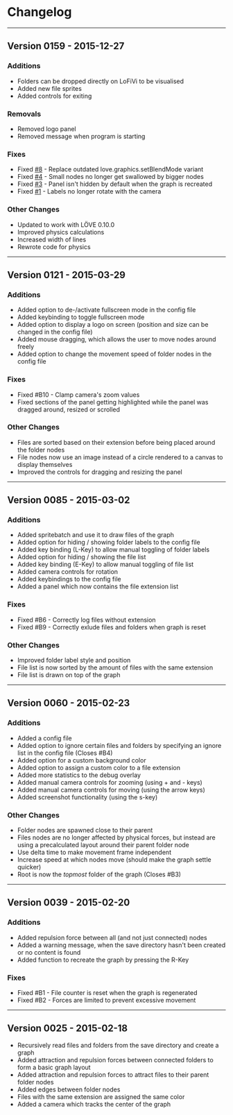 # Changelog

--------

## Version 0159 - 2015-12-27

### Additions
- Folders can be dropped directly on LoFiVi to be visualised
- Added new file sprites
- Added controls for exiting

### Removals
- Removed logo panel
- Removed message when program is starting

### Fixes
- Fixed [#8](https://github.com/rm-code/lofivi/issues/8) - Replace outdated love.graphics.setBlendMode variant
- Fixed [#4](https://github.com/rm-code/lofivi/issues/4) - Small nodes no longer get swallowed by bigger nodes
- Fixed [#3](https://github.com/rm-code/lofivi/issues/3) - Panel isn't hidden by default when the graph is recreated
- Fixed [#1](https://github.com/rm-code/lofivi/issues/1) - Labels no longer rotate with the camera

### Other Changes
- Updated to work with LÖVE 0.10.0
- Improved physics calculations
- Increased width of lines
- Rewrote code for physics

--------

## Version 0121 - 2015-03-29

### Additions
- Added option to de-/activate fullscreen mode in the config file
- Added keybinding to toggle fullscreen mode
- Added option to display a logo on screen (position and size can be changed in the config file)
- Added mouse dragging, which allows the user to move nodes around freely
- Added option to change the movement speed of folder nodes in the config file

### Fixes
- Fixed #B10 - Clamp camera's zoom values
- Fixed sections of the panel getting highlighted while the panel was dragged around, resized or scrolled

### Other Changes
- Files are sorted based on their extension before being placed around the folder nodes
- File nodes now use an image instead of a circle rendered to a canvas to display themselves
- Improved the controls for dragging and resizing the panel

--------

## Version 0085 - 2015-03-02

### Additions
- Added spritebatch and use it to draw files of the graph
- Added option for hiding / showing folder labels to the config file
- Added key binding (L-Key) to allow manual toggling of folder labels
- Added option for hiding / showing the file list
- Added key binding (E-Key) to allow manual toggling of file list
- Added camera controls for rotation
- Added keybindings to the config file
- Added a panel which now contains the file extension list

### Fixes
- Fixed #B6 - Correctly log files without extension
- Fixed #B9 - Correctly exlude files and folders when graph is reset

### Other Changes
- Improved folder label style and position
- File list is now sorted by the amount of files with the same extension
- File list is drawn on top of the graph

--------

## Version 0060 - 2015-02-23

### Additions
- Added a config file
- Added option to ignore certain files and folders by specifying an ignore list in the config file (Closes #B4)
- Added option for a custom background color
- Added option to assign a custom color to a file extension
- Added more statistics to the debug overlay
- Added manual camera controls for zooming (using + and - keys)
- Added manual camera controls for moving (using the arrow keys)
- Added screenshot functionality (using the s-key)

### Other Changes
- Folder nodes are spawned close to their parent
- Files nodes are no longer affected by physical forces, but instead are using a precalculated layout around their parent folder node
- Use delta time to make movement frame independent
- Increase speed at which nodes move (should make the graph settle quicker)
- Root is now the _topmost_ folder of the graph (Closes #B3)

--------

## Version 0039 - 2015-02-20

### Additions
- Added repulsion force between all (and not just connected) nodes
- Added a warning message, when the save directory hasn't been created or no content is found
- Added function to recreate the graph by pressing the R-Key

### Fixes
- Fixed #B1 - File counter is reset when the graph is regenerated
- Fixed #B2 - Forces are limited to prevent excessive movement

--------

## Version 0025 - 2015-02-18

- Recursively read files and folders from the save directory and create a graph
- Added attraction and repulsion forces between connected folders to form a basic graph layout
- Added attraction and repulsion forces to attract files to their parent folder nodes
- Added edges between folder nodes
- Files with the same extension are assigned the same color
- Added a camera which tracks the center of the graph
